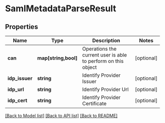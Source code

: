# SamlMetadataParseResult

## Properties
Name | Type | Description | Notes
------------ | ------------- | ------------- | -------------
**can** | **map[string,bool]** | Operations the current user is able to perform on this object | [optional] 
**idp_issuer** | **string** | Identify Provider Issuer | [optional] 
**idp_url** | **string** | Identify Provider Url | [optional] 
**idp_cert** | **string** | Identify Provider Certificate | [optional] 

[[Back to Model list]](../README.md#documentation-for-models) [[Back to API list]](../README.md#documentation-for-api-endpoints) [[Back to README]](../README.md)


